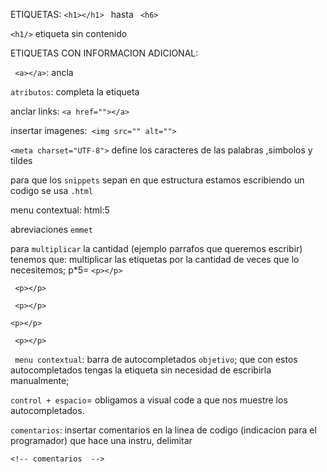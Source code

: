  ETIQUETAS:
 ``<h1></h1> `` hasta `` <h6>``
 
``<h1/>`` 
 etiqueta sin contenido 

ETIQUETAS CON INFORMACION ADICIONAL:

`` <a></a>``: ancla

 `atributos`: completa la etiqueta
 
anclar links: `<a href=""></a>`

insertar imagenes:` <img src="" alt="">`

`<meta charset="UTF-8">` define los caracteres de las palabras ,simbolos y tildes 


 para que los `snippets` sepan en que estructura estamos escribiendo un codigo se usa `.html`

menu contextual: html:5

abreviaciones ``emmet``

para ``multiplicar`` la cantidad (ejemplo parrafos que queremos escribir) tenemos que: multiplicar las etiquetas por la cantidad de veces que lo necesitemos;
p*5=
    ``<p></p>``
    
   `` <p></p>``
   
  ` <p></p>`
  
   `<p></p>`
    
  ` <p></p>`
  
`` menu contextual``: barra de autocompletados 
`objetivo`; que con estos autocompletados tengas la etiqueta sin necesidad de escribirla manualmente;

`control + espacio`= obligamos a visual code a que nos muestre los autocompletados.

``comentarios``: insertar comentarios en la linea de codigo (indicacion para el programador) que hace una instru, delimitar

``<!--
    comentarios 
-->``
